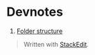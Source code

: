 # Devnotes

 1. [Folder structure](001-devnotes-folder-structure)

> Written with [StackEdit](https://stackedit.io/).
<!--stackedit_data:
eyJoaXN0b3J5IjpbLTQwNDM4NTA0NV19
-->